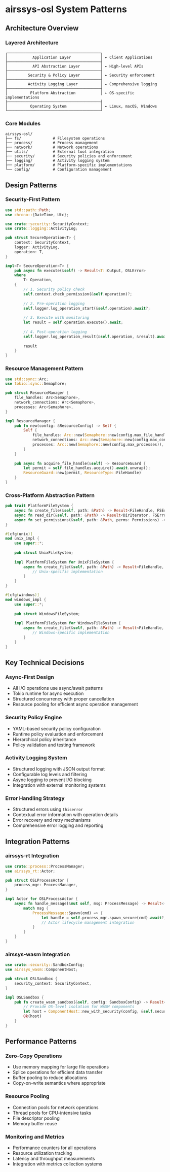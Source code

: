 # airssys-osl System Patterns

## Architecture Overview

### Layered Architecture
```
┌─────────────────────────────────────────┐
│           Application Layer             │ ← Client Applications
├─────────────────────────────────────────┤
│           API Abstraction Layer         │ ← High-level APIs
├─────────────────────────────────────────┤
│         Security & Policy Layer         │ ← Security enforcement
├─────────────────────────────────────────┤
│         Activity Logging Layer          │ ← Comprehensive logging
├─────────────────────────────────────────┤
│          Platform Abstraction           │ ← OS-specific implementations
├─────────────────────────────────────────┤
│          Operating System               │ ← Linux, macOS, Windows
└─────────────────────────────────────────┘
```

### Core Modules
```
airssys-osl/
├── fs/              # Filesystem operations
├── process/         # Process management
├── network/         # Network operations
├── utils/           # External tool integration
├── security/        # Security policies and enforcement
├── logging/         # Activity logging system
├── platform/        # Platform-specific implementations
└── config/          # Configuration management
```

## Design Patterns

### Security-First Pattern
```rust
use std::path::Path;
use chrono::{DateTime, Utc};

use crate::security::SecurityContext;
use crate::logging::ActivityLog;

pub struct SecureOperation<T> {
    context: SecurityContext,
    logger: ActivityLog,
    operation: T,
}

impl<T> SecureOperation<T> {
    pub async fn execute(&self) -> Result<T::Output, OSLError> 
    where
        T: Operation,
    {
        // 1. Security policy check
        self.context.check_permission(&self.operation)?;
        
        // 2. Pre-operation logging
        self.logger.log_operation_start(&self.operation).await?;
        
        // 3. Execute with monitoring
        let result = self.operation.execute().await;
        
        // 4. Post-operation logging
        self.logger.log_operation_result(&self.operation, &result).await?;
        
        result
    }
}
```

### Resource Management Pattern
```rust
use std::sync::Arc;
use tokio::sync::Semaphore;

pub struct ResourceManager {
    file_handles: Arc<Semaphore>,
    network_connections: Arc<Semaphore>,
    processes: Arc<Semaphore>,
}

impl ResourceManager {
    pub fn new(config: &ResourceConfig) -> Self {
        Self {
            file_handles: Arc::new(Semaphore::new(config.max_file_handles)),
            network_connections: Arc::new(Semaphore::new(config.max_connections)),
            processes: Arc::new(Semaphore::new(config.max_processes)),
        }
    }
    
    pub async fn acquire_file_handle(&self) -> ResourceGuard {
        let permit = self.file_handles.acquire().await.unwrap();
        ResourceGuard::new(permit, ResourceType::FileHandle)
    }
}
```

### Cross-Platform Abstraction Pattern
```rust
pub trait PlatformFileSystem {
    async fn create_file(&self, path: &Path) -> Result<FileHandle, FSError>;
    async fn read_dir(&self, path: &Path) -> Result<DirIterator, FSError>;
    async fn set_permissions(&self, path: &Path, perms: Permissions) -> Result<(), FSError>;
}

#[cfg(unix)]
mod unix_impl {
    use super::*;
    
    pub struct UnixFileSystem;
    
    impl PlatformFileSystem for UnixFileSystem {
        async fn create_file(&self, path: &Path) -> Result<FileHandle, FSError> {
            // Unix-specific implementation
        }
    }
}

#[cfg(windows)]
mod windows_impl {
    use super::*;
    
    pub struct WindowsFileSystem;
    
    impl PlatformFileSystem for WindowsFileSystem {
        async fn create_file(&self, path: &Path) -> Result<FileHandle, FSError> {
            // Windows-specific implementation
        }
    }
}
```

## Key Technical Decisions

### Async-First Design
- All I/O operations use async/await patterns
- Tokio runtime for async execution
- Structured concurrency with proper cancellation
- Resource pooling for efficient async operation management

### Security Policy Engine
- YAML-based security policy configuration
- Runtime policy evaluation and enforcement
- Hierarchical policy inheritance
- Policy validation and testing framework

### Activity Logging System
- Structured logging with JSON output format
- Configurable log levels and filtering
- Async logging to prevent I/O blocking
- Integration with external monitoring systems

### Error Handling Strategy
- Structured errors using `thiserror`
- Contextual error information with operation details
- Error recovery and retry mechanisms
- Comprehensive error logging and reporting

## Integration Patterns

### airssys-rt Integration
```rust
use crate::process::ProcessManager;
use airssys_rt::Actor;

pub struct OSLProcessActor {
    process_mgr: ProcessManager,
}

impl Actor for OSLProcessActor {
    async fn handle_message(&mut self, msg: ProcessMessage) -> Result<(), ActorError> {
        match msg {
            ProcessMessage::Spawn(cmd) => {
                let handle = self.process_mgr.spawn_secure(cmd).await?;
                // Actor lifecycle management integration
            }
        }
    }
}
```

### airssys-wasm Integration
```rust
use crate::security::SandboxConfig;
use airssys_wasm::ComponentHost;

pub struct OSLSandbox {
    security_context: SecurityContext,
}

impl OSLSandbox {
    pub fn create_wasm_sandbox(&self, config: SandboxConfig) -> Result<ComponentHost, OSLError> {
        // Provide OS-level isolation for WASM components
        let host = ComponentHost::new_with_security(config, &self.security_context)?;
        Ok(host)
    }
}
```

## Performance Patterns

### Zero-Copy Operations
- Use memory mapping for large file operations
- Splice operations for efficient data transfer
- Buffer pooling to reduce allocations
- Copy-on-write semantics where appropriate

### Resource Pooling
- Connection pools for network operations
- Thread pools for CPU-intensive tasks
- File descriptor pooling
- Memory buffer reuse

### Monitoring and Metrics
- Performance counters for all operations
- Resource utilization tracking
- Latency and throughput measurements
- Integration with metrics collection systems